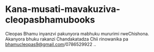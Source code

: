 # Kana-musati-mavakuziva-cleopasbhamubooks
Cleopas Bhamu inyanzvi pakunyora mabhuku mururimi rweChishona. Akanyora bhuku rakanzi Chandakatadza Chii rinowanika pa bhamucleopas9@gmail.com/0786529922 ..
